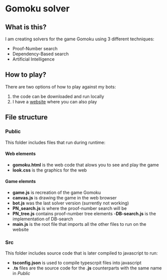 # Gomoku solver

## What is this?
I am creating solvers for the game Gomoku using 3 different techniques:
- Proof-Number search
- Dependency-Based search
- Artificial Intelligence

## How to play?
There are two options of how to play against my bots:
1. the code can be downloaded and run locally
2. I have a [website](https://smnd.sk/yeti/gomoku) where you can also play

## File structure
### Public
This folder includes files that run during runtime:
#### Web elements
- **gomoku.html** is the web code that alows you to see and play the game
- **look.css** is the graphics for the web
#### Game elemnts
- **game.js** is recreation of the game Gomoku
- **canvas.js** is drawing the game in the web browser
- **bot.js** was the last solver version (surrently not working)
- **PN_search.js** is where the proof-number search will be
- **PN_tree.js** contains proof-number tree elements
-**DB-search.js** is the implementation of DB-search
- **main.js** is the root file that imports all the other files to run on the website

### Src
This folder includes source code that is later compiled to javascript to run:
- **tsconfig.json** is used to compile typescrpit files into javascript
- **.ts** files are the source code for the **.js** counterparts with the same name in *Public*